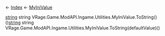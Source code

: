 ← [Index](Api-Index) ← [MyIniValue](VRage.Game.ModAPI.Ingame.Utilities.MyIniValue)

[string](System.String) string VRage.Game.ModAPI.Ingame.Utilities.MyIniValue.ToString()()[string](System.String) string VRage.Game.ModAPI.Ingame.Utilities.MyIniValue.ToString(defaultValue)()